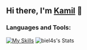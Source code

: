 ## Hi there, I'm [Kamil](https://kamilbielawski.netlify.app) 👋

### Languages and Tools:
[![My Skills](https://skillicons.dev/icons?i=html,css,js,typescript,angular,rxjs,react,scss,bootstrap,git,github,gitlab,firebase,figma,ps,webstorm&perline=8)](https://skillicons.dev)
![biel4s's Stats](https://github-readme-stats.vercel.app/api?username=biel4s&theme=tokyonight&show_icons=true&hide_border=true&count_private=true&rank_icon=github)

<!--
**biel4s/biel4s** is a ✨ _special_ ✨ repository because its `README.md` (this file) appears on your GitHub profile.

Here are some ideas to get you started:

- 🔭 I’m currently working on ...
- 🌱 I’m currently learning ...
- 👯 I’m looking to collaborate on ...
- 🤔 I’m looking for help with ...
- 💬 Ask me about ...
- 📫 How to reach me: ...
- 😄 Pronouns: ...
- ⚡ Fun fact: ...
-->
